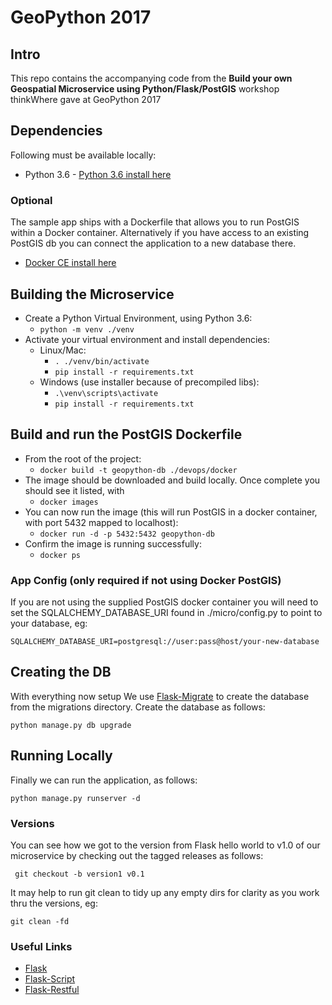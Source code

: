 # GeoPython 2017
## Intro
This repo contains the accompanying code from the **Build your own Geospatial Microservice using Python/Flask/PostGIS** workshop thinkWhere gave at GeoPython 2017

## Dependencies
Following must be available locally:

* Python 3.6 - [Python 3.6 install here](https://www.python.org/downloads/)

### Optional 
The sample app ships with a Dockerfile that allows you to run PostGIS within a Docker container.  Alternatively if you have access to an existing PostGIS db you can connect the application to a new database there.

* [Docker CE install here](https://www.docker.com/community-edition#/download)

## Building the Microservice

* Create a Python Virtual Environment, using Python 3.6:
    * ```python -m venv ./venv```
* Activate your virtual environment and install dependencies:
    * Linux/Mac:
        * ```. ./venv/bin/activate```
        * ```pip install -r requirements.txt```
    * Windows (use installer because of precompiled libs):
        * ```.\venv\scripts\activate```
        * ```pip install -r requirements.txt```
        
## Build and run the PostGIS Dockerfile 

* From the root of the project:
    * ```docker build -t geopython-db ./devops/docker```
* The image should be downloaded and build locally. Once complete you should see it listed, with
    * ```docker images```
* You can now run the image (this will run PostGIS in a docker container, with port 5432 mapped to localhost):
    * ```docker run -d -p 5432:5432 geopython-db```
* Confirm the image is running successfully:
    * ```docker ps```

### App Config (only required if not using Docker PostGIS)
If you are not using the supplied PostGIS docker container you will need to set the SQLALCHEMY_DATABASE_URI found in ./micro/config.py to point to your database, eg:
 
```SQLALCHEMY_DATABASE_URI=postgresql://user:pass@host/your-new-database```

## Creating the DB
With everything now setup We use [Flask-Migrate](https://flask-migrate.readthedocs.io/en/latest/) to create the database from the migrations directory.  Create the database as follows:

```
python manage.py db upgrade
```

## Running Locally
Finally we can run the application, as follows:

```
python manage.py runserver -d
```

### Versions

You can see how we got to the version from Flask hello world to v1.0 of our microservice by checking out the tagged releases as follows:

``` git checkout -b version1 v0.1```

It may help to run git clean to tidy up any empty dirs for clarity as you work thru the versions, eg:

``` git clean -fd ```

### Useful Links

* [Flask](http://flask.pocoo.org/)
* [Flask-Script](https://flask-script.readthedocs.io/en/latest/)
* [Flask-Restful](https://flask-restful.readthedocs.io/en/0.3.5/)
